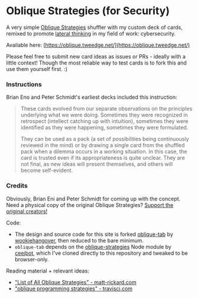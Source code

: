 # Oblique Strategies (for Security)

A very simple [Oblique Strategies](https://en.wikipedia.org/wiki/Oblique_Strategies) shuffler with my custom deck of cards, remixed to promote [lateral thinking](https://en.wikipedia.org/wiki/Lateral_thinking) in my field of work: cybersecurity.

Available here: [https://oblique.tweedge.net/](https://oblique.tweedge.net/)

Please feel free to submit new card ideas as issues or PRs - ideally with a little context! Though the most reliable way to test cards is to fork this and use them yourself first. :)

### Instructions

Brian Eno and Peter Schmidt's earliest decks included this instruction:

> These cards evolved from our separate observations on the principles underlying what we were doing. Sometimes they were recognized in retrospect (intellect catching up with intuition), sometimes they were identified as they were happening, sometimes they were formulated.
> 
> They can be used as a pack (a set of possibilities being continuously reviewed in the mind) or by drawing a single card from the shuffled pack when a dilemma occurs in a working situation. In this case, the card is trusted even if its appropriateness is quite unclear. They are not final, as new ideas will present themselves, and others will become self-evident.

### Credits

Obviously, Brian Eni and Peter Schmidt for coming up with the concept. Need a physical copy of the original Oblique Strategies? [Support the original creators!](https://www.enoshop.co.uk/product/oblique-strategies.html)

Code:

* The design and source code for this site is forked [oblique-tab](https://github.com/wookiehangover/oblique-tab) by [wookiehangover](https://github.com/wookiehangover), then reduced to the bare minimum.
* `oblique-tab` depends on the [oblique-strategies](https://github.com/ceejbot/oblique-strategies/tree/master) Node module by [ceejbot](https://github.com/ceejbot), which I've cloned directly to this repository and tweaked to be browser-only.

Reading material + relevant ideas:

* ["List of All Oblique Strategies" - matt-rickard.com](https://matt-rickard.com/list-of-all-oblique-strategies)
* ["oblique programming strategies" - traviscj.com](https://traviscj.com/blog/post/2016-12-07-oblique_programming_strategies/)